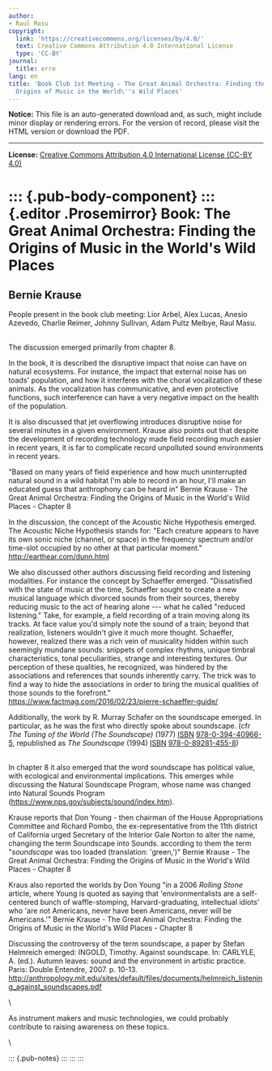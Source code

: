 ```yaml
---
author:
- Raul Masu
copyright:
  link: 'https://creativecommons.org/licenses/by/4.0/'
  text: Creative Commons Attribution 4.0 International License
  type: 'CC-BY'
journal:
  title: erre
lang: en
title: 'Book Club 1st Meeting - The Great Animal Orchestra: Finding the
  Origins of Music in the World\''s Wild Places'
---
```


**Notice:** This file is an auto-generated download and, as such, might
include minor display or rendering errors. For the version of record,
please visit the HTML version or download the PDF.

------------------------------------------------------------------------

<div>

**License:** [Creative Commons Attribution 4.0 International License
(CC-BY 4.0)](https://creativecommons.org/licenses/by/4.0/)

</div>

::: {.pub-body-component}
::: {.editor .Prosemirror}
Book: The Great Animal Orchestra: Finding the Origins of Music in the World\'s Wild Places
==========================================================================================

Bernie Krause
-------------

People present in the book club meeting: Lior Arbel, Alex Lucas, Anesio
Azevedo, Charlie Reimer, Johnny Sullivan, Adam Pultz Melbye, Raul Masu.

\
The discussion emerged primarily from chapter 8.

In the book, it is described the disruptive impact that noise can have
on natural ecosystems. For instance, the impact that external noise has
on toads' population, and how it interferes with the choral vocalization
of these animals. As the vocalization has communicative, and even
protective functions, such interference can have a very negative impact
on the health of the population.

It is also discussed that jet overflowing introduces disruptive noise
for several minutes in a given environment. Krause also points out that
despite the development of recording technology made field recording
much easier in recent years, it is far to complicate record unpolluted
sound environments in recent years.

"Based on many years of field experience and how much uninterrupted
natural sound in a wild habitat I'm able to record in an hour, I'll make
an educated guess that anthrophony can be heard in" Bernie Krause - The
Great Animal Orchestra: Finding the Origins of Music in the World\'s
Wild Places - Chapter 8

In the discussion, the concept of the Acoustic Niche Hypothesis emerged.
The Acoustic Niche Hypothesis stands for: \"Each creature appears to
have its own sonic niche (channel, or space) in the frequency spectrum
and/or time-slot occupied by no other at that particular moment.\"
<http://earthear.com/dunn.html>

We also discussed other authors discussing field recording and listening
modalities. For instance the concept by Schaeffer emerged. "Dissatisfied
with the state of music at the time, Schaeffer sought to create a new
musical language which divorced sounds from their sources, thereby
reducing music to the act of hearing alone --- what he called "reduced
listening." Take, for example, a field recording of a train moving along
its tracks. At face value you'd simply note the sound of a train; beyond
that realization, listeners wouldn't give it much more thought.
Schaeffer, however, realized there was a rich vein of musicality hidden
within such seemingly mundane sounds: snippets of complex rhythms,
unique timbral characteristics, tonal peculiarities, strange and
interesting textures. Our perception of these qualities, he recognized,
was hindered by the associations and references that sounds inherently
carry. The trick was to find a way to hide the associations in order to
bring the musical qualities of those sounds to the forefront."
<https://www.factmag.com/2016/02/23/pierre-schaeffer-guide/>

Additionally, the work by R. Murray Schafer on the soundscape emerged.
In particular, as he was the first who directly spoke about soundscape.
(cfr *The Tuning of the World (The Soundscape)* (1977)
[ISBN](https://en.wikipedia.org/wiki/ISBN_(identifier) "ISBN (identifier)") [978-0-394-40966-5](https://en.wikipedia.org/wiki/Special:BookSources/978-0-394-40966-5 "Special:BookSources/978-0-394-40966-5"),
republished as *The Soundscape* (1994)
[ISBN](https://en.wikipedia.org/wiki/ISBN_(identifier) "ISBN (identifier)") [978-0-89281-455-8](https://en.wikipedia.org/wiki/Special:BookSources/978-0-89281-455-8 "Special:BookSources/978-0-89281-455-8"))

\
In chapter 8 it also emerged that the word soundscape has political
value, with ecological and environmental implications. This emerges
while discussing the Natural Soundscape Program, whose name was changed
into Natural Sounds Program
(https://www.nps.gov/subjects/sound/index.htm).

Krause reports that Don Young - then chairman of the House
Appropriations Committee and Richard Pombo, the ex-representative from
the 11th district of California urged Secretary of the Interior Gale
Norton to alter the name, changiing the term Soundscape into Sounds.
according to them the term "*soundscape* was too loaded (translation:
'green,')" Bernie Krause - The Great Animal Orchestra: Finding the
Origins of Music in the World\'s Wild Places - Chapter 8

Kraus also reported the worlds by Don Young "in a 2006 *Rolling Stone*
article, where Young is quoted as saying that 'environmentalists are a
self-centered bunch of waffle-stomping, Harvard-graduating, intellectual
idiots' who 'are not Americans, never have been Americans, never will be
Americans.'" Bernie Krause - The Great Animal Orchestra: Finding the
Origins of Music in the World\'s Wild Places - Chapter 8

Discussing the controversy of the term soundscape, a paper by Stefan
Helmreich emerged: INGOLD, Timothy. Against soundscape. In: CARLYLE, A.
(ed.). Autumn leaves: sound and the environment in artistic practice.
Paris: Double Entendre, 2007. p. 10-13.
<http://anthropology.mit.edu/sites/default/files/documents/helmreich_listening_against_soundscapes.pdf>

\

As instrument makers and music technologies, we could probably
contribute to raising awareness on these topics.

\

::: {.pub-notes}
:::
:::
:::

